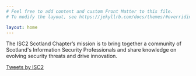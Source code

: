 ```yaml
---
# Feel free to add content and custom Front Matter to this file.
# To modify the layout, see https://jekyllrb.com/docs/themes/#overriding-theme-defaults

layout: home
---
```

The ISC2 Scotland Chapter’s mission is to bring together a community of Scotland's Information Security Professionals and share knowledge on evolving security threats and drive innovation.

<a class="twitter-timeline" href="https://twitter.com/ISC2?ref_src=twsrc%5Etfw">Tweets by ISC2</a> <script async src="https://platform.twitter.com/widgets.js" charset="utf-8"></script>
